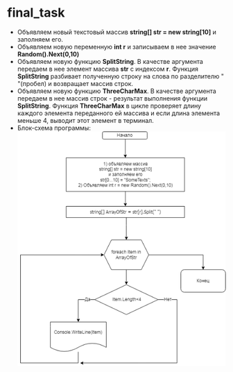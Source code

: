 
# final_task
* Объявляем новый текстовый массив **string[] str = new string[10]** и заполняем его.
* Объявляем новую переменную **int r** и записываем в нее значение **Random().Next(0,10)**
* Объявляем новую функцию **SplitString**. В качестве аргумента передаем в нее элемент массива **str** с индексом **r**.
Функция **SplitString** разбивает полученную строку на слова по разделителю " "(пробел) и возвращает массив строк.
* Объявляем новую функцию **ThreeCharMax**. В качестве аргумента передаем в нее массив строк - результат выполнения функции **SplitString**.
Функция **ThreeCharMax** в цикле проверяет длину каждого элемента переданного ей массива и если длина элемента меньше 4, выводит этот элемент в терминал.
* Блок-схема программы:
![Блок-схема](https://github.com/AlexeyZ88/final_task/blob/main/%D0%97%D0%B0%D0%B4%D0%B0%D1%87%D0%B0N.png)
